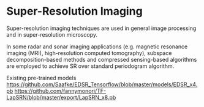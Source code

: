 # Super-Resolution Imaging
 
Super-resolution imaging techniques are used in general image processing and in super-resolution microscopy.

In some radar and sonar imaging applications (e.g. magnetic resonance imaging (MRI), high-resolution computed tomography), subspace decomposition-based methods and compressed sensing-based algorithms are employed to achieve SR over standard periodogram algorithm.

Existing pre-trained models
https://github.com/Saafke/EDSR_Tensorflow/blob/master/models/EDSR_x4.pb
https://github.com/fannymonori/TF-LapSRN/blob/master/export/LapSRN_x8.pb


